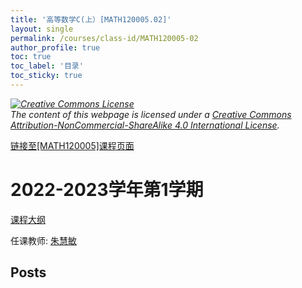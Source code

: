 ```yaml
---
title: '高等数学C(上）[MATH120005.02]'
layout: single
permalink: /courses/class-id/MATH120005-02
author_profile: true
toc: true
toc_label: '目录'
toc_sticky: true
---
```



<div class='notice--warning'>
	<p><i><a rel='license' href='http://creativecommons.org/licenses/by-nc-sa/4.0/'><img alt='Creative Commons License' style='border-width:0' src='https://i.creativecommons.org/l/by-nc-sa/4.0/88x31.png' /></a><br /> The content of this webpage is licensed under a <a rel='license' href='http://creativecommons.org/licenses/by-nc-sa/4.0/'>Creative Commons Attribution-NonCommercial-ShareAlike 4.0 International License</a>.</i></p>
</div>

<a href='https://fdu-math.github.io/courses/MATH120005'>链接至[MATH120005]课程页面</a>


# 2022-2023学年第1学期
<a href='https://fdu-math.github.io/courses/syllabus/MATH120005.02-2022-2023-1 (Encrypted).pdf'>课程大纲</a>

任课教师: <a href='https://fdu-math.github.io/teachers/朱慧敏'>朱慧敏</a>


## Posts

